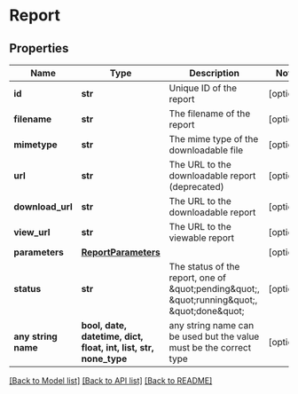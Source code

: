 # Report


## Properties
Name | Type | Description | Notes
------------ | ------------- | ------------- | -------------
**id** | **str** | Unique ID of the report | [optional] 
**filename** | **str** | The filename of the report | [optional] 
**mimetype** | **str** | The mime type of the downloadable file | [optional] 
**url** | **str** | The URL to the downloadable report (deprecated) | [optional] 
**download_url** | **str** | The URL to the downloadable report | [optional] 
**view_url** | **str** | The URL to the viewable report | [optional] 
**parameters** | [**ReportParameters**](ReportParameters.md) |  | [optional] 
**status** | **str** | The status of the report, one of \&quot;pending\&quot;, \&quot;running\&quot;, \&quot;done\&quot; | [optional] 
**any string name** | **bool, date, datetime, dict, float, int, list, str, none_type** | any string name can be used but the value must be the correct type | [optional]

[[Back to Model list]](../README.md#documentation-for-models) [[Back to API list]](../README.md#documentation-for-api-endpoints) [[Back to README]](../README.md)


